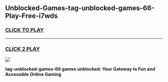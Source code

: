 
## Unblocked-Games-tag-unblocked-games-66-Play-Free-i7wds
<h3>
<a href="https://premium76.site?title=tag-unblocked-games-66&ref=20M">CLICK TO PLAY</a></h3>
<hr>

<h3>
<a href="https://premium76.site?title=tag-unblocked-games-66&ref=20M">CLICK 2 PLAY</a>
  
</h3>

<a href="https://premium76.site?title=tag-unblocked-games-66&ref=19M"><img src="https://clearcache.store/games.png"></a>


**tag-unblocked-games-66 games unblocked: Your Gateway to Fun and Accessible Online Gaming**

